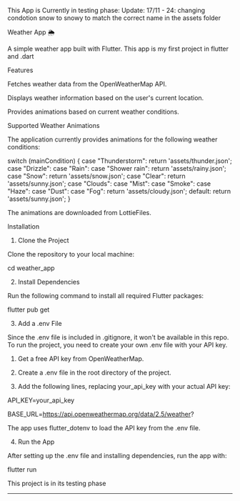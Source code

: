 This App is Currently in testing phase:
Update: 17/11 - 24: changing condotion snow to snowy to match the correct name in the assets folder

Weather App 🌦️

A simple weather app built with Flutter. This app is my first project in flutter and .dart 

Features

Fetches weather data from the OpenWeatherMap API.

Displays weather information based on the user's current location.

Provides animations based on current weather conditions.


Supported Weather Animations

The application currently provides animations for the following weather conditions:

switch (mainCondition) {
  case "Thunderstorm":
    return 'assets/thunder.json';
  case "Drizzle":
  case "Rain":
  case "Shower rain":
    return 'assets/rainy.json';
  case "Snow":
    return 'assets/snow.json';
  case "Clear":
    return 'assets/sunny.json';
  case "Clouds":
  case "Mist":
  case "Smoke":
  case "Haze":
  case "Dust":
  case "Fog":
    return 'assets/cloudy.json';
  default:
    return 'assets/sunny.json';
}

The animations are downloaded from LottieFiles.

Installation

1. Clone the Project

Clone the repository to your local machine:


cd weather_app

2. Install Dependencies

Run the following command to install all required Flutter packages:

flutter pub get

3. Add a .env File

Since the .env file is included in .gitignore, it won't be available in this repo. To run the project, you need to create your own .env file with your API key.

1. Get a free API key from OpenWeatherMap.


2. Create a .env file in the root directory of the project.


3. Add the following lines, replacing your_api_key with your actual API key:

API_KEY=your_api_key

BASE_URL=https://api.openweathermap.org/data/2.5/weather?



The app uses flutter_dotenv to load the API key from the .env file.

4. Run the App

After setting up the .env file and installing dependencies, run the app with:

flutter run


This project is in its testing phase

---

